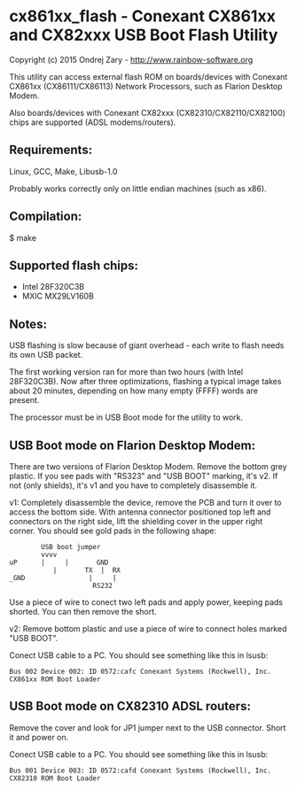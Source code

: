 cx861xx_flash - Conexant CX861xx and CX82xxx USB Boot Flash Utility
===================================================================
Copyright (c) 2015 Ondrej Zary - http://www.rainbow-software.org

This utility can access external flash ROM on boards/devices with Conexant CX861xx
(CX86111/CX86113) Network Processors, such as Flarion Desktop Modem.

Also boards/devices with Conexant CX82xxx (CX82310/CX82110/CX82100) chips are
supported (ADSL modems/routers).


Requirements:
-------------
Linux, GCC, Make, Libusb-1.0

Probably works correctly only on little endian machines (such as x86).

Compilation:
------------
$ make


Supported flash chips:
----------------------
 * Intel 28F320C3B
 * MXIC MX29LV160B


Notes:
------
USB flashing is slow because of giant overhead - each write to flash needs
its own USB packet.

The first working version ran for more than two hours (with Intel 28F320C3B).
Now after three optimizations, flashing a typical image takes about 20 minutes,
depending on how many empty (FFFF) words are present.

The processor must be in USB Boot mode for the utility to work.


USB Boot mode on Flarion Desktop Modem:
---------------------------------------
There are two versions of Flarion Desktop Modem. Remove the bottom grey
plastic. If you see pads with "RS323" and "USB BOOT" marking, it's v2. If
not (only shields), it's v1 and you have to completely disassemble it.

v1: Completely disassemble the device, remove the PCB and turn it over to
access the bottom side. With antenna connector positioned top left and connectors
on the right side, lift the shielding cover in the upper right corner.
You should see gold pads in the following shape:

            USB boot jumper
            vvvv
    uP      |     |       GND
               |       TX  |  RX
    _GND                |     |
                         RS232

Use a piece of wire to conect two left pads and apply power, keeping pads
shorted. You can then remove the short.

v2: Remove bottom plastic and use a piece of wire to connect holes marked
"USB BOOT".

Conect USB cable to a PC. You should see something like this in lsusb:

    Bus 002 Device 002: ID 0572:cafc Conexant Systems (Rockwell), Inc. CX861xx ROM Boot Loader


USB Boot mode on CX82310 ADSL routers:
--------------------------------------
Remove the cover and look for JP1 jumper next to the USB connector.
Short it and power on.

Conect USB cable to a PC. You should see something like this in lsusb:

    Bus 001 Device 003: ID 0572:cafd Conexant Systems (Rockwell), Inc. CX82310 ROM Boot Loader
